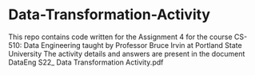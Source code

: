 # Data-Transformation-Activity

This repo contains code written for the Assignment 4 for the course CS-510: Data Engineering taught by Professor Bruce Irvin at Portland State University
The activity details and answers are present in the document DataEng S22_ Data Transformation Activity.pdf
